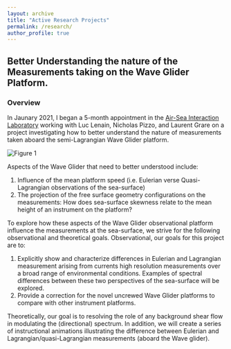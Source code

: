 ```yaml
---
layout: archive
title: "Active Research Projects"
permalink: /research/
author_profile: true
---
```


## Better Understanding the nature of the Measurements taking on the Wave Glider Platform.

### Overview

In Jaunary 2021, I began a 5-month appointment in the [Air-Sea Interaction Laboratory](https://airsea.ucsd.edu/) working with Luc Lenain, Nicholas Pizzo, and Laurent Grare on a project investigating how to better understand the nature of measurements taken aboard the semi-Lagrangian Wave Glider platform. 

![Figure 1](https://lcolosi.github.io/files/waveglider_sv3.png "Figure 1: An instrumented wave glider SV3 vehicle underway about 20nm off of La Jolla, CA. Source: Air-Sea Interaction laboratory.")

Aspects of the Wave Glider that need to better understood include: 

1. Influence of the mean platform speed (i.e. Eulerian verse Quasi-Lagrangian observations of the sea-surface) 
2. The projection of the free surface geometry configurations on the measurements: How does sea-surface skewness relate to the mean height of an instrument on the platform? 

To explore how these aspects of the Wave Glider observational platform influence the measurements at the sea-surface, we strive for the following observational and theoretical goals. Observational, our goals for this project are to: 

1. Explicitly show and characterize differences in Eulerian and Lagrangian measurement arising from currents high resolution measurements over a broad range of environmental conditions. Examples of spectral differences between these two perspectives of the sea-surface will be explored.
2. Provide a correction for the novel uncrewed Wave Glider platforms to compare with other instrument platforms.

Theoretically, our goal is to resolving the role of any background shear flow in modulating the (directional) spectrum. In addition, we will create a series of instructional animations illustrating the difference between Eulerian and Lagrangian/quasi-Lagrangian measurements (aboard the Wave glider).  
